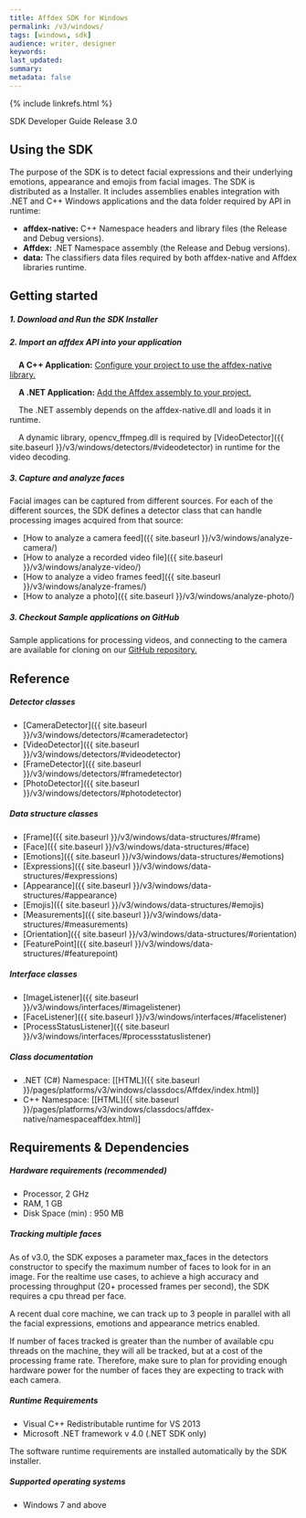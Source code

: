 ```yaml
---
title: Affdex SDK for Windows
permalink: /v3/windows/
tags: [windows, sdk]
audience: writer, designer
keywords:
last_updated:
summary:
metadata: false
---
```

{% include linkrefs.html %}

SDK Developer Guide Release 3.0

## Using the SDK

The purpose of the SDK is to detect facial expressions and their underlying emotions, appearance and emojis from facial images. The SDK is distributed as a Installer. It includes assemblies enables integration with .NET and C++ Windows applications and the data folder required by API in runtime:

* **affdex-native:** C++ Namespace headers and library files (the Release and Debug versions).
* **Affdex:** .NET Namespace assembly (the Release and Debug versions).
* **data:** The classifiers data files required by both affdex-native and Affdex libraries runtime.

## Getting started

##### 1. Download and Run the SDK Installer

##### 2. Import an affdex API into your application

&nbsp;&nbsp;&nbsp;&nbsp;**A C++ Application:** [Configure your project to use the affdex-native library.](https://en.wikibooks.org/wiki/C%2B%2B_Programming/Compiler/Linker/Libraries/Configuring_Visual_Studio)

&nbsp;&nbsp;&nbsp;&nbsp;**A .NET Application:** [Add the Affdex assembly to your project.](https://msdn.microsoft.com/en-us/library/wkze6zky.aspx)

&nbsp;&nbsp;&nbsp;&nbsp;The .NET assembly depends on the affdex-native.dll and loads it in runtime.

&nbsp;&nbsp;&nbsp;&nbsp;A dynamic library, opencv_ffmpeg.dll is required by [VideoDetector]({{ site.baseurl }}/v3/windows/detectors/#videodetector) in runtime for the video decoding.

##### 3. Capture and analyze faces

Facial images can be captured from different sources. For each of the different sources, the SDK defines a detector class that can handle processing images acquired from that source:

* [How to analyze a camera feed]({{ site.baseurl }}/v3/windows/analyze-camera/)
* [How to analyze a recorded video file]({{ site.baseurl }}/v3/windows/analyze-video/)
* [How to analyze a video frames feed]({{ site.baseurl }}/v3/windows/analyze-frames/)
* [How to analyze a photo]({{ site.baseurl }}/v3/windows/analyze-photo/)

##### 3. Checkout Sample applications on GitHub
Sample applications for processing videos, and connecting to the camera are available for cloning on our [GitHub repository.](http://github.com/Affectiva/win-sdk-samples)

## Reference

##### Detector classes
* [CameraDetector]({{ site.baseurl }}/v3/windows/detectors/#cameradetector)
* [VideoDetector]({{ site.baseurl }}/v3/windows/detectors/#videodetector)
* [FrameDetector]({{ site.baseurl }}/v3/windows/detectors/#framedetector)
* [PhotoDetector]({{ site.baseurl }}/v3/windows/detectors/#photodetector)

##### Data structure classes
* [Frame]({{ site.baseurl }}/v3/windows/data-structures/#frame)
* [Face]({{ site.baseurl }}/v3/windows/data-structures/#face)
* [Emotions]({{ site.baseurl }}/v3/windows/data-structures/#emotions)
* [Expressions]({{ site.baseurl }}/v3/windows/data-structures/#expressions)
* [Appearance]({{ site.baseurl }}/v3/windows/data-structures/#appearance)
* [Emojis]({{ site.baseurl }}/v3/windows/data-structures/#emojis)
* [Measurements]({{ site.baseurl }}/v3/windows/data-structures/#measurements)
* [Orientation]({{ site.baseurl }}/v3/windows/data-structures/#orientation)
* [FeaturePoint]({{ site.baseurl }}/v3/windows/data-structures/#featurepoint)

##### Interface classes
* [ImageListener]({{ site.baseurl }}/v3/windows/interfaces/#imagelistener)
* [FaceListener]({{ site.baseurl }}/v3/windows/interfaces/#facelistener)
* [ProcessStatusListener]({{ site.baseurl }}/v3/windows/interfaces/#processstatuslistener)

##### Class documentation
* .NET (C#) Namespace: [[HTML]({{ site.baseurl }}/pages/platforms/v3/windows/classdocs/Affdex/index.html)]
* C++ Namespace: [[HTML]({{ site.baseurl }}/pages/platforms/v3/windows/classdocs/affdex-native/namespaceaffdex.html)]

## Requirements & Dependencies

##### Hardware requirements (recommended)

*	Processor, 2 GHz
*	RAM, 1 GB
*	Disk Space (min) : 950 MB

##### Tracking multiple faces
As of v3.0, the SDK exposes a parameter max_faces in the detectors constructor to specify the maximum number of faces to look for in an image. For the realtime use cases, to achieve a high accuracy and processing throughput (20+ processed frames per second), the SDK requires a cpu thread per face.

A recent dual core machine, we can track up to 3 people in parallel with all the facial expressions, emotions and appearance metrics enabled.

If number of faces tracked is greater than the number of available cpu threads on the machine, they will all be tracked, but at a cost of the processing frame rate. Therefore, make sure to plan for providing enough hardware power for the number of faces they are expecting to track with each camera.

##### Runtime Requirements

*	Visual C++ Redistributable runtime for VS 2013
*	Microsoft .NET framework v 4.0 (.NET SDK only)

The software runtime requirements are installed automatically by the SDK installer.

##### Supported operating systems

*	Windows 7 and above
